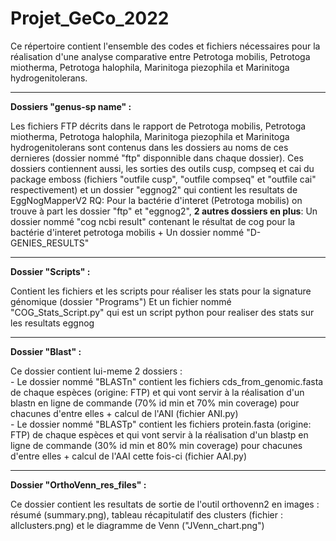 # Projet_GeCo_2022
Ce répertoire contient l'ensemble des codes et fichiers nécessaires pour la réalisation d'une analyse comparative entre Petrotoga mobilis, Petrotoga miotherma, Petrotoga halophila, Marinitoga piezophila et Marinitoga hydrogenitolerans.
 

<hr>
<b>Dossiers "genus-sp name" :</b>
<p> 
Les fichiers FTP décrits dans le rapport de Petrotoga mobilis, Petrotoga miotherma, Petrotoga halophila, Marinitoga piezophila et Marinitoga hydrogenitolerans sont contenus dans les dossiers au noms de ces dernieres (dossier nommé "ftp" disponnible dans chaque dossier).
Ces dossiers contiennent aussi, les sorties des outils cusp, compseq et cai du package emboss (fichiers "outfile cusp", "outfile compseq" et "outfile cai" respectivement) et un dossier "eggnog2" qui contient les resultats de EggNogMapperV2 
RQ:
Pour la bactérie d'interet (Petrotoga mobilis) on trouve à part les dossier "ftp" et "eggnog2", <b>2 autres dossiers en plus</b>:
Un dossier nommé "cog ncbi result" contenant le résultat de cog pour la bactérie d'interet petrotoga mobilis + Un dossier nommé "D-GENIES_RESULTS"
<hr>
<b>Dossier "Scripts" :</b>
<p>Contient les fichiers et les scripts pour réaliser les stats pour la signature génomique (dossier "Programs") Et un fichier nommé "COG_Stats_Script.py" qui est un script python pour realiser des stats sur les resultats eggnog</p>
 
<hr>
<b>Dossier "Blast" :</b>
<p>
 Ce dossier contient lui-meme 2 dossiers : 
 <br>
- Le dossier nommé "BLASTn" contient les fichiers cds_from_genomic.fasta de chaque espèces (origine: FTP) et qui vont servir à la réalisation d'un blastn en ligne de commande (70% id min et 70% min coverage) pour chacunes d'entre elles + calcul de l'ANI (fichier ANI.py) <br>
- Le dossier nommé "BLASTp" contient les fichiers protein.fasta (origine: FTP) de chaque espèces et qui vont servir à la réalisation d'un blastp en ligne de commande (30% id min et 80% min coverage) pour chacunes d'entre elles + calcul de l'AAI cette fois-ci (fichier AAI.py) </p>
<hr>
<b>Dossier "OrthoVenn_res_files" :</b>
<p>Ce dossier contient les resultats de sortie de l'outil orthovenn2 en images : résumé (summary.png), tableau récapitulatif des clusters (fichier : allclusters.png) et le diagramme de Venn ("JVenn_chart.png")</p>
